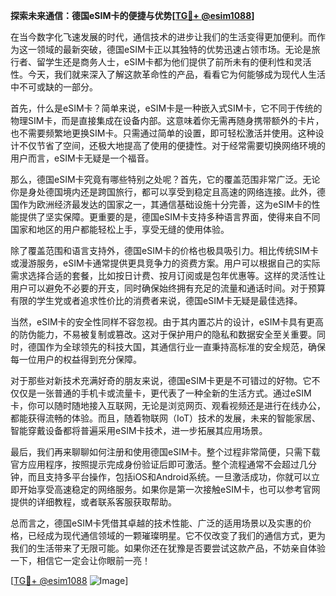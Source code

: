**探索未来通信：德国eSIM卡的便捷与优势[[TG💪+ @esim1088](https://t.me/s/esim1088)]**

在当今数字化飞速发展的时代，通信技术的进步让我们的生活变得更加便利。而作为这一领域的最新突破，德国eSIM卡正以其独特的优势迅速占领市场。无论是旅行者、留学生还是商务人士，eSIM卡都为他们提供了前所未有的便利性和灵活性。今天，我们就来深入了解这款革命性的产品，看看它为何能够成为现代人生活中不可或缺的一部分。

首先，什么是eSIM卡？简单来说，eSIM卡是一种嵌入式SIM卡，它不同于传统的物理SIM卡，而是直接集成在设备内部。这意味着你无需再随身携带额外的卡片，也不需要频繁地更换SIM卡。只需通过简单的设置，即可轻松激活并使用。这种设计不仅节省了空间，还极大地提高了使用的便捷性。对于经常需要切换网络环境的用户而言，eSIM卡无疑是一个福音。

那么，德国eSIM卡究竟有哪些特别之处呢？首先，它的覆盖范围非常广泛。无论你是身处德国境内还是跨国旅行，都可以享受到稳定且高速的网络连接。此外，德国作为欧洲经济最发达的国家之一，其通信基础设施十分完善，这为eSIM卡的性能提供了坚实保障。更重要的是，德国eSIM卡支持多种语言界面，使得来自不同国家和地区的用户都能轻松上手，享受无缝的使用体验。

除了覆盖范围和语言支持外，德国eSIM卡的价格也极具吸引力。相比传统SIM卡或漫游服务，eSIM卡通常提供更具竞争力的资费方案。用户可以根据自己的实际需求选择合适的套餐，比如按日计费、按月订阅或是包年优惠等。这样的灵活性让用户可以避免不必要的开支，同时确保始终拥有充足的流量和通话时间。对于预算有限的学生党或者追求性价比的消费者来说，德国eSIM卡无疑是最佳选择。

当然，eSIM卡的安全性同样不容忽视。由于其内置芯片的设计，eSIM卡具有更高的防伪能力，不易被复制或篡改。这对于保护用户的隐私和数据安全至关重要。同时，德国作为全球领先的科技大国，其通信行业一直秉持高标准的安全规范，确保每一位用户的权益得到充分保障。

对于那些对新技术充满好奇的朋友来说，德国eSIM卡更是不可错过的好物。它不仅仅是一张普通的手机卡或流量卡，更代表了一种全新的生活方式。通过eSIM卡，你可以随时随地接入互联网，无论是浏览网页、观看视频还是进行在线办公，都能获得流畅的体验。而且，随着物联网（IoT）技术的发展，未来的智能家居、智能穿戴设备都将普遍采用eSIM卡技术，进一步拓展其应用场景。

最后，我们再来聊聊如何注册和使用德国eSIM卡。整个过程非常简便，只需下载官方应用程序，按照提示完成身份验证后即可激活。整个流程通常不会超过几分钟，而且支持多平台操作，包括iOS和Android系统。一旦激活成功，你就可以立即开始享受高速稳定的网络服务。如果你是第一次接触eSIM卡，也可以参考官网提供的详细教程，或者联系客服获取帮助。

总而言之，德国eSIM卡凭借其卓越的技术性能、广泛的适用场景以及实惠的价格，已经成为现代通信领域的一颗璀璨明星。它不仅改变了我们的通信方式，更为我们的生活带来了无限可能。如果你还在犹豫是否要尝试这款产品，不妨亲自体验一下，相信它一定会让你眼前一亮！

[[TG💪+ @esim1088](https://t.me/s/esim1088) ![Image](https://i.postimg.cc/4NQfJmqS/Snipaste-2025-05-13-00-14-12.png)]